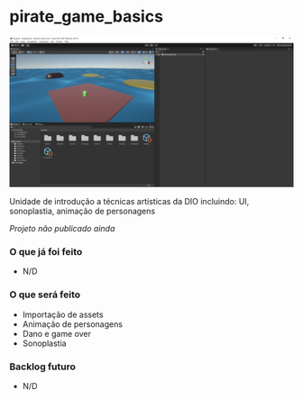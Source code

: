 # pirate_game_basics
![Ponto atual](Prints/Print02_2024-01-31_114857.png)

Unidade de introdução a técnicas artísticas da DIO incluindo: UI, sonoplastia, animação de personagens

*Projeto não publicado ainda*

### O que já foi feito
* N/D

### O que será feito
* Importação de assets
* Animação de personagens
* Dano e game over
* Sonoplastia

### Backlog futuro
* N/D